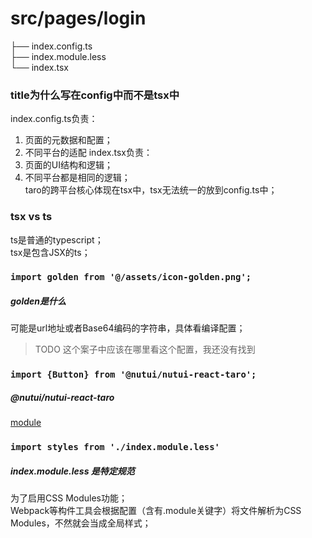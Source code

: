 # src/pages/login
├── index.config.ts  
├── index.module.less  
└── index.tsx  
### title为什么写在config中而不是tsx中 
index.config.ts负责：  
1. 页面的元数据和配置；  
2. 不同平台的适配 
index.tsx负责：
1. 页面的UI结构和逻辑；   
2. 不同平台都是相同的逻辑；  
taro的跨平台核心体现在tsx中，tsx无法统一的放到config.ts中；  
### tsx vs ts
ts是普通的typescript；  
tsx是包含JSX的ts；   
### ```import golden from '@/assets/icon-golden.png';```
##### golden是什么
可能是url地址或者Base64编码的字符串，具体看编译配置；  
> TODO 这个案子中应该在哪里看这个配置，我还没有找到  
### ```import {Button} from '@nutui/nutui-react-taro';```
##### @nutui/nutui-react-taro
[module](../../modules.md#nutuinutui-react-taro)
### ```import styles from './index.module.less'```
##### index.module.less 是特定规范
为了启用CSS Modules功能；   
Webpack等构件工具会根据配置（含有.module关键字）将文件解析为CSS Modules，不然就会当成全局样式；  

